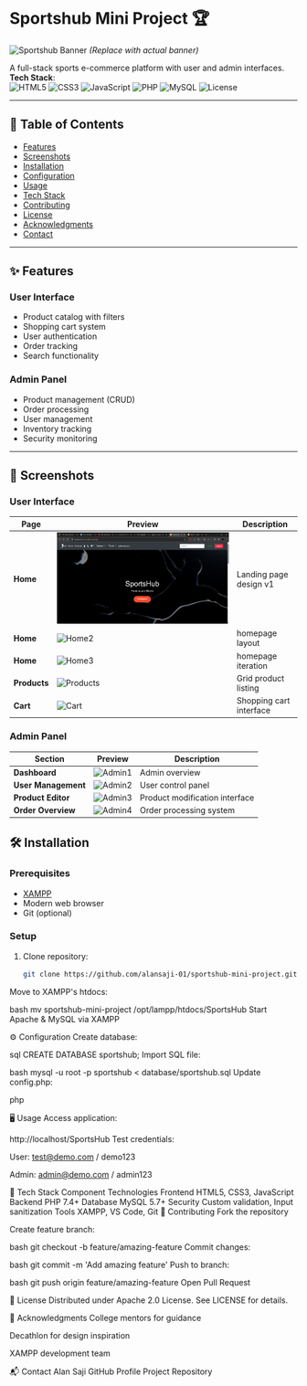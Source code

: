 # Sportshub Mini Project 🏆

![Sportshub Banner](https://via.placeholder.com/1200x400/0D47A1/FFFFFF?text=SportsHub+E-Commerce+Platform) *(Replace with actual banner)*

A full-stack sports e-commerce platform with user and admin interfaces.  
**Tech Stack**:  
![HTML5](https://img.shields.io/badge/HTML5-E34F26?style=flat&logo=html5&logoColor=white)
![CSS3](https://img.shields.io/badge/CSS3-1572B6?style=flat&logo=css3&logoColor=white)
![JavaScript](https://img.shields.io/badge/JavaScript-F7DF1E?style=flat&logo=javascript&logoColor=black)
![PHP](https://img.shields.io/badge/PHP-777BB4?style=flat&logo=php&logoColor=white)
![MySQL](https://img.shields.io/badge/MySQL-4479A1?style=flat&logo=mysql&logoColor=white)
![License](https://img.shields.io/badge/License-Apache_2.0-blue.svg)

---

## 📌 Table of Contents
- [Features](#-features)
- [Screenshots](#-screenshots)
- [Installation](#-installation)
- [Configuration](#-configuration)
- [Usage](#-usage)
- [Tech Stack](#-tech-stack)
- [Contributing](#-contributing)
- [License](#-license)
- [Acknowledgments](#-acknowledgments)
- [Contact](#-contact)

---

## ✨ Features

### User Interface
- Product catalog with filters
- Shopping cart system
- User authentication
- Order tracking
- Search functionality

### Admin Panel
- Product management (CRUD)
- Order processing
- User management
- Inventory tracking
- Security monitoring

---

## 📸 Screenshots

### User Interface
| Page             | Preview                              | Description                     |
|------------------|--------------------------------------|---------------------------------|
| **Home**         | ![Home1](https://github.com/alansaji-01/sportshub-mini-project/blob/277b9780f3946a60fac084e3eba50776ec82927d/home1.png)      | Landing page design v1          |
| **Home**         | ![Home2](screenshots/home5.png)      | homepage layout                 |
| **Home**         | ![Home3](screenshots/home6.png)      | homepage iteration              |
| **Products**     | ![Products](screenshots/home5.png)   | Grid product listing            |
| **Cart**         | ![Cart](screenshots/home6.png)       | Shopping cart interface         |

### Admin Panel
| Section               | Preview                              | Description                     |
|-----------------------|--------------------------------------|---------------------------------|
| **Dashboard**         | ![Admin1](screenshots/admin1.png)    | Admin overview                  |
| **User Management**   | ![Admin2](screenshots/admin2.png)    | User control panel              |
| **Product Editor**    | ![Admin3](screenshots/admin3.png)    | Product modification interface  |
| **Order Overview**    | ![Admin4](screenshots/admin4.png)    | Order processing system         |


## 🛠️ Installation

### Prerequisites
- [XAMPP](https://www.apachefriends.org/download.html)
- Modern web browser
- Git (optional)

### Setup
1. Clone repository:
   ```bash
   git clone https://github.com/alansaji-01/sportshub-mini-project.git
Move to XAMPP's htdocs:

bash
mv sportshub-mini-project /opt/lampp/htdocs/SportsHub
Start Apache & MySQL via XAMPP

⚙️ Configuration
Create database:

sql
CREATE DATABASE sportshub;
Import SQL file:

bash
mysql -u root -p sportshub < database/sportshub.sql
Update config.php:

php
<?php
$host = "localhost";
$user = "root";
$password = "";
$database = "sportshub";
?>
🖥️ Usage
Access application:

http://localhost/SportsHub
Test credentials:

User: test@demo.com / demo123

Admin: admin@demo.com / admin123

🔧 Tech Stack
Component	Technologies
Frontend	HTML5, CSS3, JavaScript
Backend	PHP 7.4+
Database	MySQL 5.7+
Security	Custom validation, Input sanitization
Tools	XAMPP, VS Code, Git
🤝 Contributing
Fork the repository

Create feature branch:

bash
git checkout -b feature/amazing-feature
Commit changes:

bash
git commit -m 'Add amazing feature'
Push to branch:

bash
git push origin feature/amazing-feature
Open Pull Request

📜 License
Distributed under Apache 2.0 License. See LICENSE for details.

🙏 Acknowledgments
College mentors for guidance

Decathlon for design inspiration

XAMPP development team

📬 Contact
Alan Saji
GitHub Profile
Project Repository
